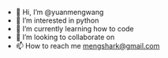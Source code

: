 - 👋 Hi, I’m @yuanmengwang
- 👀 I’m interested in python
- 🌱 I’m currently learning how to code
- 💞️ I’m looking to collaborate on 
- 📫 How to reach me mengshark@gmail.com

<!---
yuanmengwang/yuanmengwang is a ✨ special ✨ repository because its `README.md` (this file) appears on your GitHub profile.
You can click the Preview link to take a look at your changes.
--->

